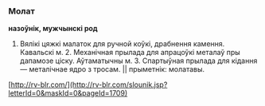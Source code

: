 ### Молат
**назоўнік, мужчынскі род**

1. Вялікі цяжкі малаток для ручной коўкі, драбнення камення. Кавальскі м. 2. Механічная прылада для апрацоўкі металаў пры дапамозе ціску. Аўтаматычны м. 3. Спартыўная прылада для кідання — металічнае ядро з тросам. || прыметнік: молатавы.

<a rel="author">[http://rv-blr.com/](http://rv-blr.com/slounik.jsp?letterId=0&maskId=0&pageId=1709)</a>
